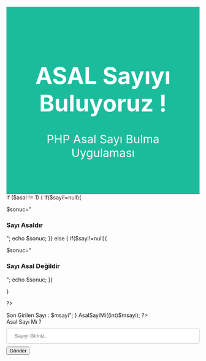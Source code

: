 <!DOCTYPE html>
<html>
<head>
	<title>Asal Sayı Bulma Talha Yasin Durak</title>
	<style>
 .header {
  padding: 60px;
  text-align: center;
  background: #1abc9c;
  color: white;
  font-size: 30px;
 
}
	</style>
	<style>
input[type=text], select {
  width: 100%;
  padding: 12px 20px;
  margin: 8px 0;
  display: inline-block;
  border: 1px solid #ccc;
  border-radius: 4px;
  box-sizing: border-box;
}

input[type=submit] {
  width: 100%;
  background-color: #4CAF50;
  color: white;
  padding: 14px 20px;
  margin: 8px 0;
  border: none;
  border-radius: 4px;
  cursor: pointer;
}

input[type=submit]:hover {
  background-color: #45a049;
}

div {
  border-radius: 5px;
  background-color: #f2f2f2;
  padding: 20px;
}
</style>
</head>
<body>
<div class="header">
  <h1>ASAL Sayıyı Buluyoruz !</h1>
  <p>PHP Asal Sayı Bulma Uygulaması</p>
</div>
<?php
function AsalSayiMi($sayi) {
$asal=0;
  $i=2;
do
{
  if ($sayi % $i == 0)
  {
    $asal = 1;
  }
  $i++;
}
while($i<$sayi);
 
if ($asal != 1)
{
     if($sayi!=null){
           
  $sonuc="<h3>Sayı Asaldır</h3>";
  echo $sonuc;
}}
else
{ if($sayi!=null){
      
  $sonuc="<h3>Sayı Asal Değildir</h3>";
   echo $sonuc;
}}
 
}


?>

 <?php
        if ($_SERVER["REQUEST_METHOD"] == "POST")
        {
           
            $msayi=$_POST['masal'];
            echo "<h3> Son Girilen Sayı : $msayi</h3>";
            
        }
        
       AsalSayiMi((int)$msayi);
    ?>

<div>
  <form action="<?php echo $_SERVER['PHP_SELF']; ?>" method="post">
    <label for="fname">Asal Sayı Mı ?</label>
    <input type="text" id="masal" name="masal" placeholder="Sayıyı Giriniz..">
    <input type="submit" value="Gönder">
  </form>
</div>
</body>
</html>
